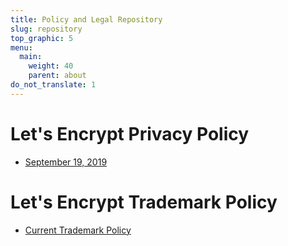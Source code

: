 ```yaml
---
title: Policy and Legal Repository
slug: repository
top_graphic: 5
menu:
  main:
    weight: 40
    parent: about
do_not_translate: 1
---
```


<!-- Note for translators: do NOT translate this file -->


# Let's Encrypt Privacy Policy

* [September 19, 2019](/privacy/)

# Let's Encrypt Trademark Policy

* [Current Trademark Policy](/trademarks/)



